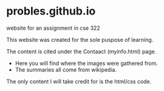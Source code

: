 # probles.github.io
website for an assignment in cse 322

This website was created for the sole puspose of learning.

The content is cited under the Contaact (myinfo.html) page.
 - Here you will find where the images were gathered from.
 - The summaries all come from wikipedia.
 
The only content I will take credit for is the html/css code.
